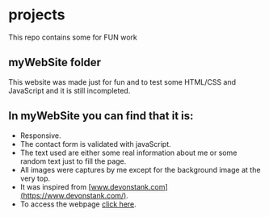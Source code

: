 # projects
This repo contains some for FUN work
## myWebSite folder
This website was made just for fun and to test some HTML/CSS and JavaScript and it is still incompleted.
## In myWebSite you can find that it is:
* Responsive.
* The contact form is validated with javaScript.
* The text used are either some real information about me or some random text just to fill the page.
* All images were captures by me except for the background image at the very top.  
* It was inspired from [www.devonstank.com](https://www.devonstank.com/).
* To access the webpage [click here](https://samtabaja.github.io/projects/myWebSite/).
